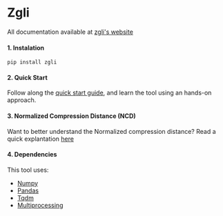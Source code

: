 # Zgli
All documentation available at [zgli's website](https://zgly-92273.web.app/)

#### 1. Instalation
```pip install zgli```

#### 2. Quick Start
Follow along the [quick start guide](https://zgly-92273.web.app/quickstart.html), and learn the tool using an hands-on approach.

#### 3. Normalized Compression Distance (NCD)
Want to better understand the Normalized compression distance? Read a quick explantation [here](https://zgly-92273.web.app/ncd.html)

#### 4. Dependencies
This tool uses:
* [Numpy](https://numpy.org/)
* [Pandas](https://pandas.pydata.org/)
* [Tqdm](https://tqdm.github.io/)
* [Multiprocessing](https://docs.python.org/3/library/multiprocessing.html)